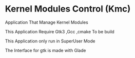 # Kernel Modules Control (Kmc)
Application That Manage Kernel Modules

This Application Require Gtk3 ,Gcc ,cmake To be build

This Application only run in SuperUser Mode

The Interface for gtk is made with Glade
